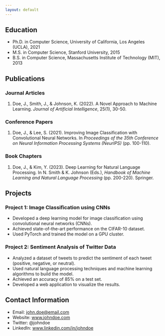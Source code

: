 ```yaml
---
layout: default
---
```

<!-- 
Text can be **bold**, _italic_, or ~~strikethrough~~.

[Link to another page](./another-page.html).

There should be whitespace between paragraphs.

There should be whitespace between paragraphs. We recommend including a README, or a file with information about your project.

### Definition lists can be used with HTML syntax.

<dl>
<dt>Name</dt>
<dd>Tianhao Gao</dd>
</dl>

```
Long, single-line code blocks should not wrap. They should horizontally scroll if they are too long. This line should be long enough to demonstrate this.
```

```
The final element.
```

# Education

This is a normal paragraph following a header. GitHub is a code hosting platform for version control and collaboration. It lets you and others work together on projects from anywhere.

# Papers
  ## Conference
> This is a blockquote following a header.
>
> When something is important enough, you do it even if the odds are not in your favor.
  ## preprint
# Experience

```js
// Javascript code with syntax highlighting.
var fun = function lang(l) {
  dateformat.i18n = require('./lang/' + l)
  return true;
}
```

```ruby
# Ruby code with syntax highlighting
GitHubPages::Dependencies.gems.each do |gem, version|
  s.add_dependency(gem, "= #{version}")
end
```

#### Header 4

*   This is an unordered list following a header.
*   This is an unordered list following a header.
*   This is an unordered list following a header.

##### Header 5

1.  This is an ordered list following a header.
2.  This is an ordered list following a header.
3.  This is an ordered list following a header.

###### Header 6

| head1        | head two          | three |
|:-------------|:------------------|:------|
| ok           | good swedish fish | nice  |
| out of stock | good and plenty   | nice  |
| ok           | good `oreos`      | hmm   |
| ok           | good `zoute` drop | yumm  |

### There's a horizontal rule below this.

* * *

### Here is an unordered list:

*   Item foo
*   Item bar
*   Item baz
*   Item zip

### And an ordered list:

1.  Item one
1.  Item two
1.  Item three
1.  Item four

### And a nested list:

- level 1 item
  - level 2 item
  - level 2 item
    - level 3 item
    - level 3 item
- level 1 item
  - level 2 item
  - level 2 item
  - level 2 item
- level 1 item
  - level 2 item
  - level 2 item
- level 1 item

### Small image

![Octocat](https://github.githubassets.com/images/icons/emoji/octocat.png)

### Large image

![Branching](https://guides.github.com/activities/hello-world/branching.png)
 -->
## Education

- Ph.D. in Computer Science, University of California, Los Angeles (UCLA), 2021
- M.S. in Computer Science, Stanford University, 2015
- B.S. in Computer Science, Massachusetts Institute of Technology (MIT), 2013

## Publications

### Journal Articles

1. Doe, J., Smith, J., & Johnson, K. (2022). A Novel Approach to Machine Learning. *Journal of Artificial Intelligence*, 25(1), 30-50. 

### Conference Papers

1. Doe, J., & Lee, S. (2021). Improving Image Classification with Convolutional Neural Networks. In *Proceedings of the 35th Conference on Neural Information Processing Systems (NeurIPS)* (pp. 100-110).

### Book Chapters

1. Doe, J., & Kim, Y. (2023). Deep Learning for Natural Language Processing. In N. Smith & K. Johnson (Eds.), *Handbook of Machine Learning and Natural Language Processing* (pp. 200-220). Springer.

## Projects

### Project 1: Image Classification using CNNs

- Developed a deep learning model for image classification using convolutional neural networks (CNNs).
- Achieved state-of-the-art performance on the CIFAR-10 dataset.
- Used PyTorch and trained the model on a GPU cluster.

### Project 2: Sentiment Analysis of Twitter Data

- Analyzed a dataset of tweets to predict the sentiment of each tweet (positive, negative, or neutral).
- Used natural language processing techniques and machine learning algorithms to build the model.
- Achieved an accuracy of 85% on a test set.
- Developed a web application to visualize the results.

## Contact Information

- Email: john.doe@email.com
- Website: www.johndoe.com
- Twitter: @johndoe
- LinkedIn: www.linkedin.com/in/johndoe